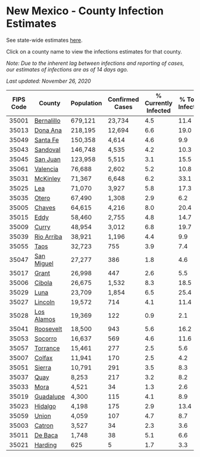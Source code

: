 # New Mexico - County Infection Estimates

See state-wide estimates [here](/infections/us-nm).

Click on a county name to view the infections estimates for that county.

*Note: Due to the inherent lag between infections and reporting of cases, our estimates of infections are as of 14 days ago.*

*Last updated: November 26, 2020*

|   FIPS Code |                   County |   Population |   Confirmed Cases |   % Currently Infected |   % Total Infected |
|-------------|--------------------------|--------------|-------------------|------------------------|--------------------|
|       35001 | [Bernalillo](bernalillo) |      679,121 |            23,734 |                    4.5 |               11.4 |
|       35013 |     [Dona Ana](dona-ana) |      218,195 |            12,694 |                    6.6 |               19.0 |
|       35049 |     [Santa Fe](santa-fe) |      150,358 |             4,614 |                    4.6 |                9.9 |
|       35043 |     [Sandoval](sandoval) |      146,748 |             4,535 |                    4.2 |               10.3 |
|       35045 |     [San Juan](san-juan) |      123,958 |             5,515 |                    3.1 |               15.5 |
|       35061 |     [Valencia](valencia) |       76,688 |             2,602 |                    5.2 |               10.8 |
|       35031 |     [McKinley](mckinley) |       71,367 |             6,648 |                    6.2 |               33.1 |
|       35025 |               [Lea](lea) |       71,070 |             3,927 |                    5.8 |               17.3 |
|       35035 |           [Otero](otero) |       67,490 |             1,308 |                    2.9 |                6.2 |
|       35005 |         [Chaves](chaves) |       64,615 |             4,216 |                    8.0 |               20.4 |
|       35015 |             [Eddy](eddy) |       58,460 |             2,755 |                    4.8 |               14.7 |
|       35009 |           [Curry](curry) |       48,954 |             3,012 |                    6.8 |               19.7 |
|       35039 | [Rio Arriba](rio-arriba) |       38,921 |             1,196 |                    4.4 |                9.9 |
|       35055 |             [Taos](taos) |       32,723 |               755 |                    3.9 |                7.4 |
|       35047 | [San Miguel](san-miguel) |       27,277 |               386 |                    1.8 |                4.6 |
|       35017 |           [Grant](grant) |       26,998 |               447 |                    2.6 |                5.5 |
|       35006 |         [Cibola](cibola) |       26,675 |             1,532 |                    8.3 |               18.5 |
|       35029 |             [Luna](luna) |       23,709 |             1,854 |                    6.5 |               25.4 |
|       35027 |       [Lincoln](lincoln) |       19,572 |               714 |                    4.1 |               11.4 |
|       35028 | [Los Alamos](los-alamos) |       19,369 |               122 |                    0.9 |                2.1 |
|       35041 |   [Roosevelt](roosevelt) |       18,500 |               943 |                    5.6 |               16.2 |
|       35053 |       [Socorro](socorro) |       16,637 |               569 |                    4.6 |               11.6 |
|       35057 |     [Torrance](torrance) |       15,461 |               277 |                    2.5 |                5.6 |
|       35007 |         [Colfax](colfax) |       11,941 |               170 |                    2.5 |                4.2 |
|       35051 |         [Sierra](sierra) |       10,791 |               291 |                    3.5 |                8.3 |
|       35037 |             [Quay](quay) |        8,253 |               217 |                    3.2 |                8.2 |
|       35033 |             [Mora](mora) |        4,521 |                34 |                    1.3 |                2.6 |
|       35019 |   [Guadalupe](guadalupe) |        4,300 |               115 |                    4.1 |                8.9 |
|       35023 |       [Hidalgo](hidalgo) |        4,198 |               175 |                    2.9 |               13.4 |
|       35059 |           [Union](union) |        4,059 |               107 |                    4.7 |                8.7 |
|       35003 |         [Catron](catron) |        3,527 |                34 |                    2.3 |                3.6 |
|       35011 |       [De Baca](de-baca) |        1,748 |                38 |                    5.1 |                6.6 |
|       35021 |       [Harding](harding) |          625 |                 5 |                    1.7 |                3.3 |